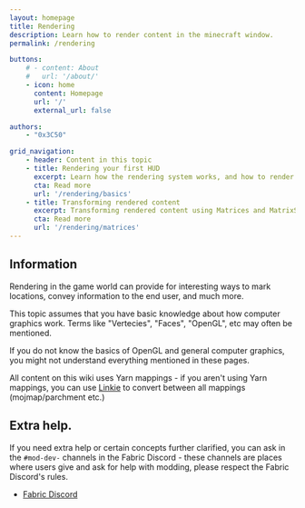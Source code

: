 ```yaml
---
layout: homepage
title: Rendering
description: Learn how to render content in the minecraft window.
permalink: /rendering

buttons:
    # - content: About
    #   url: '/about/'
    - icon: home
      content: Homepage
      url: '/'
      external_url: false

authors:
    - "0x3C50"

grid_navigation:
    - header: Content in this topic
    - title: Rendering your first HUD
      excerpt: Learn how the rendering system works, and how to render basic things on the hud
      cta: Read more
      url: '/rendering/basics' 
    - title: Transforming rendered content
      excerpt: Transforming rendered content using Matrices and MatrixStack
      cta: Read more
      url: '/rendering/matrices' 
---
```


## Information

Rendering in the game world can provide for interesting ways to mark locations, convey information to the end user, and much more.

This topic assumes that you have basic knowledge about how computer graphics work. Terms like "Vertecies", "Faces", "OpenGL", etc may often be mentioned.

If you do not know the basics of OpenGL and general computer graphics, you might not understand everything mentioned in these pages.

All content on this wiki uses Yarn mappings - if you aren't using Yarn mappings, you can use [Linkie](https://linkie.shedaniel.me/mappings) to convert between all mappings (mojmap/parchment etc.)

## Extra help.

If you need extra help or certain concepts further clarified, you can ask in the `#mod-dev-` channels in the Fabric Discord - these channels are places where users give and ask for help with modding, please respect the Fabric Discord's rules.

- [Fabric Discord](https://discord.gg/v6v4pMv)